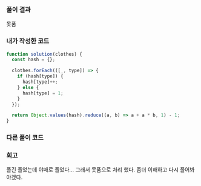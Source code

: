 ### 풀이 결과

못품

### 내가 작성한 코드

```javascript
function solution(clothes) {
  const hash = {};

  clothes.forEach(([_, type]) => {
    if (hash[type]) {
      hash[type]++;
    } else {
      hash[type] = 1;
    }
  });

  return Object.values(hash).reduce((a, b) => a + a * b, 1) - 1;
}
```

### 다른 풀이 코드

### 회고

풀긴 풀었는데 야매로 풀었다... 그래서 못품으로 처리 했다. 좀더 이해하고 다시 풀어봐야겠다.
